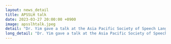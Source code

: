 ```yaml
---
layout: news_detail
title: APSSLH talk 
date: 2023-03-27 20:00:00 +0900
image: apsslhtalk.jpeg
detail: "Dr. Yim gave a talk at the Asia Pacific Society of Speech Language and Hearing's meeting. The tile of the talk was Importance of Maintaining Mother Tonuge in the Face of Bilingual Children's Dynamic Language Shift."
long_detail: "Dr. Yim gave a talk at the Asia Pacific Society of Speech Language and Hearing's meeting. The tile of the talk was Importance of Maintaining Mother Tonuge in the Face of Bilingual Children's Dynamic Language Shift. Details of the lecture are as follows. This talk will provide an overview of multiple studies of bilingual children, conducted at the Ewha Child Language Lab, whose mother tongues are Korean, Vietnamese, Mandarin, and other languages spoken in Korea. The research aims to provide evidence of the importance of mother tongue on psycho-cognitive linguistic abilities, such as self-esteem, resilience, third language proficiency, and executive functions."
---
```


